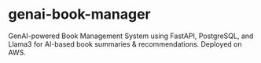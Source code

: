 # genai-book-manager
GenAI-powered Book Management System using FastAPI, PostgreSQL, and Llama3 for AI-based book summaries &amp; recommendations. Deployed on AWS.
